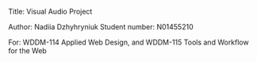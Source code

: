 Title: Visual Audio Project

Author: Nadiia Dzhyhryniuk 
Student number: N01455210

For: WDDM-114 Applied Web Design, and WDDM-115 Tools and Workflow for the Web

